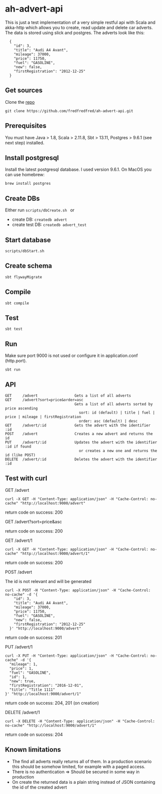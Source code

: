 # ah-advert-api
This is just a test implementation of a very simple restful api with Scala and akka-http which allows you
to create, read update and delete car adverts. The data is stored using slick and postgres. The adverts look like this:

      {
        "id": 3,
        "title": "Audi A4 Avant",
        "mileage": 37000,
        "price": 11750,
        "fuel": "GASOLINE",
        "new": false,
        "firstRegistration": "2012-12-25"
      }


## Get sources
Clone the [repo](https://github.com/fredfredfred/ah-advert-api) 
    
    git clone https://github.com/fredfredfred/ah-advert-api.git

## Prerequisites
You must have Java > 1.8, Scala > 2.11.8, Sbt > 13.11, Postgres > 9.6.1 (see next step) installed.

## Install postgresql
Install the latest postgresql database. I used version 9.6.1. On MacOS you can use homebrew:

    brew install postgres

## Create DBs
Either run ```scripts/dbCreate.sh ``` or 
* create DB: ```createdb advert```
* create test DB: ```createdb advert_test```

## Start database
    scripts/dbStart.sh

## Create schema
    sbt flywayMigrate

## Compile
    sbt compile
    
## Test
    sbt test
    
## Run
Make sure port 9000 is not used or configure it in application.conf (http.port).

    sbt run

## API
    GET     /advert                 Gets a list of all adverts
    GET     /advert?sort=price&order=asc  
                                    Gets a list of all adverts sorted by price ascending
                                      sort: id (default) | title | fuel | price | mileage | firstRegistration
                                      order: asc (default) | desc
    GET     /advert/:id             Gets the advert with the identifier :id
    POST    /advert                 Creates a new advert and returns the id
    PUT     /advert/:id             Updates the advert with the identifier :id if found
                                      or creates a new one and returns the id (like POST)
    DELETE  /advert/:id             Deletes the advert with the identifier :id
## Test with curl
GET     /advert
 
    curl -X GET -H "Content-Type: application/json" -H "Cache-Control: no-cache" "http://localhost:9000/advert"
return code on success: 200    
    
GET     /advert?sort=price&asc

return code on success: 200

GET     /advert/1

    curl -X GET -H "Content-Type: application/json" -H "Cache-Control: no-cache" "http://localhost:9000/advert/1"
return code on success: 200

POST    /advert

The id is not relevant and will be generated

    curl -X POST -H "Content-Type: application/json" -H "Cache-Control: no-cache" -d '{
        "id": 3,
        "title": "Audi A4 Avant",
        "mileage": 37000,
        "price": 11750,
        "fuel": "GASOLINE",
        "new": false,
        "firstRegistration": "2012-12-25"
      }' "http://localhost:9000/advert"
return code on success: 201


PUT     /advert/1

    curl -X PUT -H "Content-Type: application/json" -H "Cache-Control: no-cache" -d '{
      "mileage": 1,
      "price": 1,
      "fuel": "GASOLINE",
      "id": 1,
      "new": true,
      "firstRegistration": "2016-12-01",
      "title": "Title 1111"
    }' "http://localhost:9000/advert/1"
return code on success: 204, 201 (on creation)

DELETE  /advert/1

    curl -X DELETE -H "Content-Type: application/json" -H "Cache-Control: no-cache" "http://localhost:9000/advert/1"
return code on success: 204

## Known limitations
* The find all adverts really returns all of them. In a production scenario this should be
 somehow limited, for example with a paged access.
* There is no authentication => Should be secured in some way in production
* On create the returned data is a plain string instead of JSON containing the id of the created advert